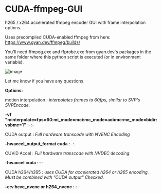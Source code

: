# CUDA-ffmpeg-GUI

h265 / x264 accelerated ffmpeg encoder GUI with frame interpolation options.

Uses precompiled CUDA-enabled ffmpeg from here: https://www.gyan.dev/ffmpeg/builds/

You'll need ffmpeg.exe and ffprobe.exe from gyan.dev's packages in the same folder where this python script is executed (or in environment variable).

![image](https://github.com/kazuninishiki/CUDA-ffmpeg-GUI/assets/21254414/edacb1cc-ff3a-40f8-9ea9-393e461f412a)

Let me know if you have any questions.

**Options:**

motion interpolation : _interpolates frames to 60fps, similar to SVP's SVPEncode._

**-vf "minterpolate=fps=60:mi_mode=mci:mc_mode=aobmc:me_mode=bidir:vsbmc=1"**
:-:-



CUDA output : _Full hardware transcode with NVENC Encoding_

**-hwaccel_output_format cuda** 
:-
:-




CUVID Accel : _Full hardware transcode with NVDEC decoding_

**-hwaccel cuda**
:-:-



CUDA h264/h265  : _uses CUDA for accelerated h264 or h265 encoding.  Must be combined with "CUDA output" Checked._

**-c:v hevc_nvenc or h264_nvenc** 
:-:-
